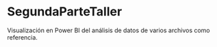 # SegundaParteTaller
Visualización en Power BI del análisis de datos de varios archivos como referencia.
